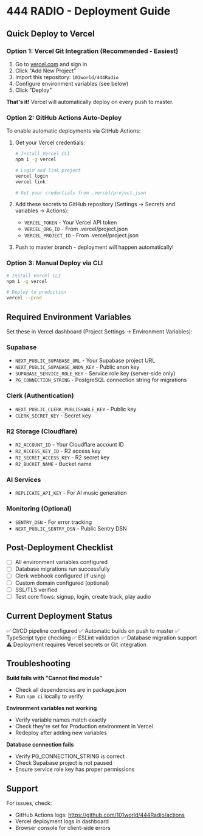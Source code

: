 # 444 RADIO - Deployment Guide

## Quick Deploy to Vercel

### Option 1: Vercel Git Integration (Recommended - Easiest)

1. Go to [vercel.com](https://vercel.com) and sign in
2. Click "Add New Project"
3. Import this repository: `101world/444Radio`
4. Configure environment variables (see below)
5. Click "Deploy"

**That's it!** Vercel will automatically deploy on every push to master.

### Option 2: GitHub Actions Auto-Deploy

To enable automatic deployments via GitHub Actions:

1. Get your Vercel credentials:
   ```bash
   # Install Vercel CLI
   npm i -g vercel
   
   # Login and link project
   vercel login
   vercel link
   
   # Get your credentials from .vercel/project.json
   ```

2. Add these secrets to GitHub repository (Settings → Secrets and variables → Actions):
   - `VERCEL_TOKEN` - Your Vercel API token
   - `VERCEL_ORG_ID` - From .vercel/project.json
   - `VERCEL_PROJECT_ID` - From .vercel/project.json

3. Push to master branch - deployment will happen automatically!

### Option 3: Manual Deploy via CLI

```bash
# Install Vercel CLI
npm i -g vercel

# Deploy to production
vercel --prod
```

## Required Environment Variables

Set these in Vercel dashboard (Project Settings → Environment Variables):

### Supabase
- `NEXT_PUBLIC_SUPABASE_URL` - Your Supabase project URL
- `NEXT_PUBLIC_SUPABASE_ANON_KEY` - Public anon key
- `SUPABASE_SERVICE_ROLE_KEY` - Service role key (server-side only)
- `PG_CONNECTION_STRING` - PostgreSQL connection string for migrations

### Clerk (Authentication)
- `NEXT_PUBLIC_CLERK_PUBLISHABLE_KEY` - Public key
- `CLERK_SECRET_KEY` - Secret key

### R2 Storage (Cloudflare)
- `R2_ACCOUNT_ID` - Your Cloudflare account ID
- `R2_ACCESS_KEY_ID` - R2 access key
- `R2_SECRET_ACCESS_KEY` - R2 secret key
- `R2_BUCKET_NAME` - Bucket name

### AI Services
- `REPLICATE_API_KEY` - For AI music generation

### Monitoring (Optional)
- `SENTRY_DSN` - For error tracking
- `NEXT_PUBLIC_SENTRY_DSN` - Public Sentry DSN

## Post-Deployment Checklist

- [ ] All environment variables configured
- [ ] Database migrations run successfully
- [ ] Clerk webhook configured (if using)
- [ ] Custom domain configured (optional)
- [ ] SSL/TLS verified
- [ ] Test core flows: signup, login, create track, play audio

## Current Deployment Status

✅ CI/CD pipeline configured
✅ Automatic builds on push to master
✅ TypeScript type checking
✅ ESLint validation
✅ Database migration support
⚠️ Deployment requires Vercel secrets or Git integration

## Troubleshooting

**Build fails with "Cannot find module"**
- Check all dependencies are in package.json
- Run `npm ci` locally to verify

**Environment variables not working**
- Verify variable names match exactly
- Check they're set for Production environment in Vercel
- Redeploy after adding new variables

**Database connection fails**
- Verify PG_CONNECTION_STRING is correct
- Check Supabase project is not paused
- Ensure service role key has proper permissions

## Support

For issues, check:
- GitHub Actions logs: https://github.com/101world/444Radio/actions
- Vercel deployment logs in dashboard
- Browser console for client-side errors
